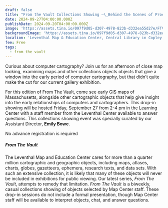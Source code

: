 ```yaml
---
draft: false
title: "From the Vault Collections Showing —\_Behind the Scenes of Processing Place"
date: 2024-09-27T04:00:00.000Z
publishDate: 2024-09-20T04:00:00.000Z
image: 'https://assets.tina.io/097f9d05-d307-4978-823b-d332ea55d27e/FTV BTS ProP.png'
backgroundImage: 'https://assets.tina.io/097f9d05-d307-4978-823b-d332ea55d27e/FTV BTS ProP.png'
location: 'Leventhal Map & Education Center, Central Library in Copley Square'
fee: Free
tags:
  - from the vault
---
```


Curious about computer cartography? Join us for an afternoon of close map looking, examining maps and other collections objects objects that give a window into the early period of computer cartography, but that didn’t quite make the cut for our current gallery exhibition.

For this edition of From The Vault, come see early GIS maps of Massachusetts, alongside other cartographic objects that help give insight into the early relationships of computers and cartographers. This drop-in showing will be hosted Friday, September 27 from 2-4 pm in the Learning Center with a staff member from the Leventhal Center available to answer questions. This collections showing event was specially curated by our Assistant Director, **Emily Bowe**.

No advance registration is required

##### ***From The Vault***

The Leventhal Map and Education Center cares for more than a quarter million cartographic and geographic objects, including maps, atlases, charts, globes, gazetteers, ephemera, research texts, and data sets. With such an extensive collection, it is likely that many of these objects will never be included in exhibitions for public viewing. Our latest series, *From The Vault*, attempts to remedy that limitation. *From The Vault* is a biweekly, casual collections showing of objects selected by Map Center staff. These drop-in sessions do not include a formal presentation, though Map Center staff will be available to interpret objects, chat, and answer questions.
